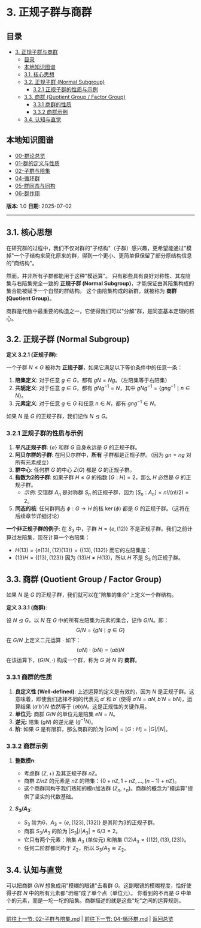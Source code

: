 # 3. 正规子群与商群

<!-- 本地目录区块 -->
## 目录

- [3. 正规子群与商群](#3-正规子群与商群)
  - [目录](#目录)
  - [本地知识图谱](#本地知识图谱)
  - [3.1. 核心思想](#31-核心思想)
  - [3.2. 正规子群 (Normal Subgroup)](#32-正规子群-normal-subgroup)
    - [3.2.1 正规子群的性质与示例](#321-正规子群的性质与示例)
  - [3.3. 商群 (Quotient Group / Factor Group)](#33-商群-quotient-group--factor-group)
    - [3.3.1 商群的性质](#331-商群的性质)
    - [3.3.2 商群示例](#332-商群示例)
  - [3.4. 认知与直觉](#34-认知与直觉)

<!-- 本地知识图谱区块 -->
## 本地知识图谱

- [00-群论总览](./00-群论总览.md)
- [01-群的定义与性质](./01-群的定义与性质.md)
- [02-子群与陪集](./02-子群与陪集.md)
- [04-循环群](./04-循环群.md)
- [05-群同态与同构](./05-群同态与同构.md)
- [06-群作用](./06-群作用.md)

**版本**: 1.0
**日期**: 2025-07-02

---

## 3.1. 核心思想

在研究群的过程中，我们不仅对群的"子结构"（子群）感兴趣，更希望能通过"模掉"一个子结构来简化原来的群，得到一个更小、更简单但保留了部分原结构信息的"商结构"。

然而，并非所有子群都能用于这种"模运算"。
只有那些具有良好对称性、其左陪集与右陪集完全一致的 **正规子群 (Normal Subgroup)**，才能保证由其陪集构成的集合能被赋予一个自然的群结构。
这个由陪集构成的新群，就被称为 **商群 (Quotient Group)**。

商群是代数中最重要的构造之一，它使得我们可以"分解"群，是同态基本定理的核心。

## 3.2. 正规子群 (Normal Subgroup)

**定义 3.2.1 (正规子群)**:

一个子群 $N \le G$ 被称为 **正规子群**，如果它满足以下等价条件中的任意一条：

1. **陪集定义**: 对于任意 $g \in G$，都有 $gN = Ng$。（左陪集等于右陪集）
2. **共轭定义**: 对于任意 $g \in G$，都有 $gNg^{-1} = N$，其中 $gNg^{-1} = \{gng^{-1} \mid n \in N\}$。
3. **元素定义**: 对于任意 $g \in G$ 和任意 $n \in N$，都有 $gng^{-1} \in N$。

如果 $N$ 是 $G$ 的正规子群，我们记作 $N \trianglelefteq G$。

### 3.2.1 正规子群的性质与示例

1. **平凡正规子群**: $\{e\}$ 和群 $G$ 自身永远是 $G$ 的正规子群。
2. **阿贝尔群的子群**: 在阿贝尔群中，**所有** 子群都是正规子群。（因为 $gn = ng$ 对所有元素成立）
3. **群中心**: 任何群 $G$ 的中心 $Z(G)$ 都是 $G$ 的正规子群。
4. **指数为2的子群**: 如果子群 $H \le G$ 的指数 $[G:H]=2$，那么 $H$ 必然是 $G$ 的正规子群。
    - *示例*: 交错群 $A_n$ 是对称群 $S_n$ 的正规子群，因为 $[S_n : A_n] = n! / (n!/2) = 2$。
5. **同态的核**: 任何群同态 $\phi: G \to H$ 的核 $\ker(\phi)$ 都是 $G$ 的正规子群。（这将在后续章节详细讨论）

**一个非正规子群的例子**:
在 $S_3$ 中，子群 $H = \{e, (12)\}$ 不是正规子群。我们之前计算过左陪集，现在计算一个右陪集：

- $H(13) = \{e(13), (12)(13)\} = \{(13), (132)\}$
而它的左陪集是：
- $(13)H = \{(13), (123)\}$
因为 $(13)H \neq H(13)$，所以 $H$ 不是 $S_3$ 的正规子群。

## 3.3. 商群 (Quotient Group / Factor Group)

如果 $N$ 是 $G$ 的正规子群，我们就可以在"陪集的集合"上定义一个群结构。

**定义 3.3.1 (商群)**:

设 $N \trianglelefteq G$。以 $N$ 在 $G$ 中的所有左陪集为元素的集合，记作 $G/N$。即：
$$
G/N = \{gN \mid g \in G\}
$$
在 $G/N$ 上定义二元运算 $\cdot$ 如下：
$$
(aN) \cdot (bN) = (ab)N
$$
在该运算下，$(G/N, \cdot)$ 构成一个群，称为 $G$ 对 $N$ 的 **商群**。

### 3.3.1 商群的性质

1. **良定义性 (Well-defined)**: 上述运算的定义是有效的，因为 $N$ 是正规子群。这意味着，即使我们选择不同的代表元 $a'$ 和 $b'$ (使得 $a'N=aN, b'N=bN$)，运算结果 $(a'b')N$ 依然等于 $(ab)N$。这是正规性的关键作用。
2. **单位元**: 商群 $G/N$ 的单位元是陪集 $eN = N$。
3. **逆元**: 陪集 $(gN)$ 的逆元是 $(g^{-1}N)$。
4. **阶**: 如果 $G$ 是有限群，那么商群的阶为 $|G/N| = [G:H] = |G|/|N|$。

### 3.3.2 商群示例

1. **整数模n**:
    - 考虑群 $(\mathbb{Z}, +)$ 及其正规子群 $n\mathbb{Z}$。
    - 商群 $\mathbb{Z}/n\mathbb{Z}$ 的元素是 $n\mathbb{Z}$ 的陪集：$\{0+n\mathbb{Z}, 1+n\mathbb{Z}, \dots, (n-1)+n\mathbb{Z}\}$。
    - 这个商群同构于我们熟知的模n加法群 $(\mathbb{Z}_n, +_n)$。商群的概念为"模运算"提供了坚实的代数基础。

2. **$S_3/A_3$**:
    - $S_3$ 阶为6，$A_3 = \{e, (123), (132)\}$ 是其阶为3的正规子群。
    - 商群 $S_3/A_3$ 的阶为 $|S_3|/|A_3| = 6/3 = 2$。
    - 它只有两个元素：陪集 $A_3$ (单位元) 和陪集 $(12)A_3 = \{(12), (13), (23)\}$。
    - 任何二阶群都同构于 $\mathbb{Z}_2$，所以 $S_3/A_3 \cong \mathbb{Z}_2$。

## 3.4. 认知与直觉

可以把商群 $G/N$ 想象成用"模糊的眼镜"去看群 $G$。这副眼镜的模糊程度，恰好使得子群 $N$ 中的所有元素都"坍缩"成了单个点（单位元）。
你看到的不再是 $G$ 中单个的元素，而是一坨一坨的陪集。商群描述的就是这些"坨"之间的运算规则。

---
[前往上一节: 02-子群与陪集.md](./02-子群与陪集.md) | [前往下一节: 04-循环群.md](./04-循环群.md) | [返回总览](./00-群论总览.md)
